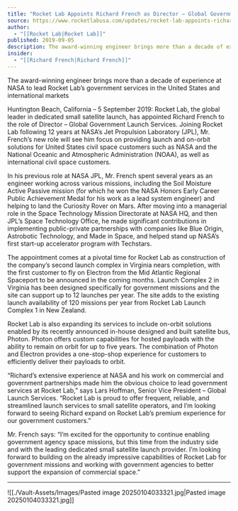 ```yaml
---
title: "Rocket Lab Appoints Richard French as Director – Global Government Launch Services "
source: https://www.rocketlabusa.com/updates/rocket-lab-appoints-richard-french-as-director-global-government-launch-servicesnew-blog-post/
author:
  - "[[Rocket Lab|Rocket Lab]]"
published: 2019-09-05
description: The award-winning engineer brings more than a decade of experience at NASA to lead Rocket Lab’s government services in the United States and international markets
insider:
  - "[[Richard French|Richard French]]"
---
```

The award-winning engineer brings more than a decade of experience at NASA to lead Rocket Lab’s government services in the United States and international markets

Huntington Beach, California – 5 September 2019: Rocket Lab, the global leader in dedicated small satellite launch, has appointed Richard French to the role of Director – Global Government Launch Services. Joining Rocket Lab following 12 years at NASA’s Jet Propulsion Laboratory (JPL), Mr. French’s new role will see him focus on providing launch and on-orbit solutions for United States civil space customers such as NASA and the National Oceanic and Atmospheric Administration (NOAA), as well as international civil space customers.

In his previous role at NASA JPL, Mr. French spent several years as an engineer working across various missions, including the Soil Moisture Active Passive mission (for which he won the NASA Honors Early Career Public Achievement Medal for his work as a lead system engineer) and helping to land the Curiosity Rover on Mars. After moving into a managerial role in the Space Technology Mission Directorate at NASA HQ, and then JPL’s Space Technology Office, he made significant contributions in implementing public-private partnerships with companies like Blue Origin, Astrobotic Technology, and Made in Space, and helped stand up NASA’s first start-up accelerator program with Techstars.

The appointment comes at a pivotal time for Rocket Lab as construction of the company’s second launch complex in Virginia nears completion, with the first customer to fly on Electron from the Mid Atlantic Regional Spaceport to be announced in the coming months. Launch Complex 2 in Virginia has been designed specifically for government missions and the site can support up to 12 launches per year. The site adds to the existing launch availability of 120 missions per year from Rocket Lab Launch Complex 1 in New Zealand.

Rocket Lab is also expanding its services to include on-orbit solutions enabled by its recently announced in-house designed and built satellite bus, Photon. Photon offers custom capabilities for hosted payloads with the ability to remain on orbit for up to five years. The combination of Photon and Electron provides a one-stop-shop experience for customers to efficiently deliver their payloads to orbit.

“Richard’s extensive experience at NASA and his work on commercial and government partnerships made him the obvious choice to lead government services at Rocket Lab,” says Lars Hoffman, Senior Vice President – Global Launch Services. “Rocket Lab is proud to offer frequent, reliable, and streamlined launch services to small satellite operators, and I’m looking forward to seeing Richard expand on Rocket Lab’s premium experience for our government customers.”

Mr. French says: “I’m excited for the opportunity to continue enabling government agency space missions, but this time from the industry side and with the leading dedicated small satellite launch provider. I’m looking forward to building on the already impressive capabilities of Rocket Lab for government missions and working with government agencies to better support the expansion of commercial space.”

---

![[./Vault-Assets/Images/Pasted image 20250104033321.jpg|Pasted image 20250104033321.jpg]]